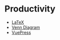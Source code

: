 # Productivity

- [LaTeX](./LaTeX.md)
- [Venn Diagram](./Venn%20Diagram.md)
- [VuePress](./VuePress.md)
